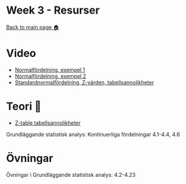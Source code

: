 # Week 3 - Resurser

[Back to main page :house:](https://github.com/aleylani/statistical-methods)

# Video

- [Normalfördelning, exempel 1](https://www.youtube.com/watch?v=xI9ZHGOSaCg)
- [Normalfördelning, exempel 2](https://www.youtube.com/watch?v=vrS1EpH3Yoo)
- [Standardnormalfördelning, Z-värden, tabellsannolikheter](https://www.youtube.com/watch?v=CjF_yQ2N638)

# Teori :book:

- [Z-table tabellsannolikheter](https://byjus.com/maths/z-score-table/)

Grundläggande statistisk analys: Kontinuerliga fördelningar 4.1-4.4, 4.6

# Övningar

Övningar i Grundläggande statistisk analys: 4.2-4.23